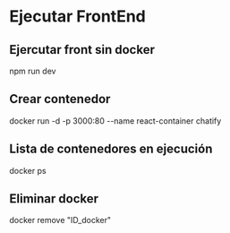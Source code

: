 # Ejecutar FrontEnd

## Ejercutar front sin docker

npm run dev

## Crear contenedor

docker run -d -p 3000:80 --name react-container chatify

## Lista de contenedores en ejecución

docker ps

## Eliminar docker

docker remove "ID_docker"
